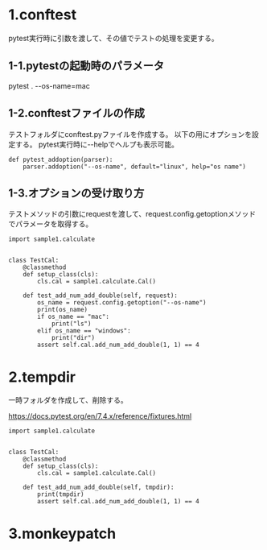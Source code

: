 # 1.conftest

pytest実行時に引数を渡して、その値でテストの処理を変更する。

## 1-1.pytestの起動時のパラメータ

pytest . --os-name=mac

## 1-2.conftestファイルの作成

テストフォルダにconftest.pyファイルを作成する。
以下の用にオプションを設定する。
pytest実行時に--helpでヘルプも表示可能。

```
def pytest_addoption(parser):
    parser.addoption("--os-name", default="linux", help="os name")

```

## 1-3.オプションの受け取り方

テストメソッドの引数にrequestを渡して、request.config.getoptionメソッドでパラメータを取得する。

```
import sample1.calculate


class TestCal:
    @classmethod
    def setup_class(cls):
        cls.cal = sample1.calculate.Cal()

    def test_add_num_add_double(self, request):
        os_name = request.config.getoption("--os-name")
        print(os_name)
        if os_name == "mac":
            print("ls")
        elif os_name == "windows":
            print("dir")
        assert self.cal.add_num_add_double(1, 1) == 4

```

# 2.tempdir

一時フォルダを作成して、削除する。

https://docs.pytest.org/en/7.4.x/reference/fixtures.html

```
import sample1.calculate


class TestCal:
    @classmethod
    def setup_class(cls):
        cls.cal = sample1.calculate.Cal()

    def test_add_num_add_double(self, tmpdir):
        print(tmpdir)
        assert self.cal.add_num_add_double(1, 1) == 4

```

# 3.monkeypatch

